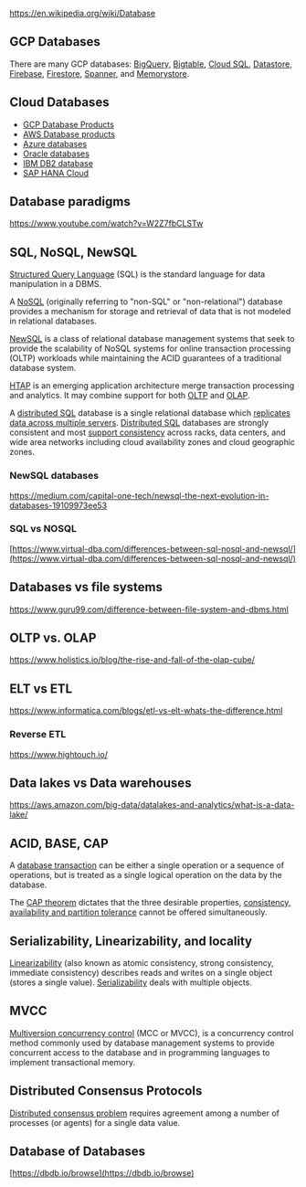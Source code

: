 https://en.wikipedia.org/wiki/Database

## GCP Databases


There are many GCP databases: [BigQuery](BigQuery), [Bigtable](Bigtable), [Cloud SQL](  Cloud-SQL 
 ), [Datastore](Datastore), [Firebase](Firebase), [Firestore](Firestore), [Spanner](Spanner), and [Memorystore](Memorystore).

## Cloud Databases

* [GCP Database Products](https://cloud.google.com/products/databases)
* [AWS Database products](https://aws.amazon.com/products/databases/) 
* [Azure databases](https://azure.microsoft.com/en-us/product-categories/databases/)
* [Oracle databases](https://www.oracle.com/database/)
* [IBM  DB2 database](https://www.ibm.com/cloud/db2-on-cloud)
* [SAP HANA Cloud](   https://www.sap.com/products/hana/cloud.html )


## Database paradigms

https://www.youtube.com/watch?v=W2Z7fbCLSTw


## SQL, NoSQL, NewSQL

[Structured Query Language](SQL) (SQL) is the standard language for data manipulation in a DBMS.

A [NoSQL](https://en.wikipedia.org/wiki/NoSQL) (originally referring to "non-SQL" or "non-relational") database provides a mechanism for storage and retrieval of data that is not modeled  in relational databases. 

[NewSQL](https://en.wikipedia.org/wiki/NewSQL) is a class of relational database management systems that seek to provide the scalability of NoSQL systems for online transaction processing (OLTP) workloads while maintaining the ACID guarantees of a traditional database system.


[HTAP](https://en.wikipedia.org/wiki/Hybrid_transactional/analytical_processing)  is an emerging application architecture merge transaction processing and analytics.  It may combine support for both [OLTP](https://en.wikipedia.org/wiki/Online_transaction_processing) and [OLAP](https://en.wikipedia.org/wiki/Online_analytical_processing).

A [distributed SQL](https://en.wikipedia.org/wiki/Distributed_SQL) database is a single relational database which [replicates data across multiple servers](https://www.infoworld.com/article/3564543/beyond-nosql-the-case-for-distributed-sql.html). [Distributed SQL](https://www.cockroachlabs.com/blog/what-is-distributed-sql/) databases are strongly consistent and most [support consistency](https://www.nextplatform.com/2021/01/25/after-three-decades-you-can-finally-have-a-distributed-sql-database/) across racks, data centers, and wide area networks including cloud availability zones and cloud geographic zones.


### NewSQL databases

https://medium.com/capital-one-tech/newsql-the-next-evolution-in-databases-19109973ee53

### SQL vs NOSQL

[https://www.virtual-dba.com/differences-between-sql-nosql-and-newsql/](https://www.virtual-dba.com/differences-between-sql-nosql-and-newsql/)


## Databases vs file systems

https://www.guru99.com/difference-between-file-system-and-dbms.html

## OLTP vs. OLAP

https://www.holistics.io/blog/the-rise-and-fall-of-the-olap-cube/

## ELT vs ETL

https://www.informatica.com/blogs/etl-vs-elt-whats-the-difference.html

### Reverse ETL

https://www.hightouch.io/

## Data lakes vs Data warehouses

https://aws.amazon.com/big-data/datalakes-and-analytics/what-is-a-data-lake/

## ACID, BASE, CAP

A [database transaction](  http://dist-prog-book.com/chapter/6/acidic-to-basic-how-the-database-ph-has-changed.html ) can be either a single operation or a sequence of operations, but is treated as a single logical operation on the data by the database. 

The [CAP theorem](  https://medium.com/@pranabj.aec/acid-cap-and-base-cc73dee43f8c ) dictates that the three desirable properties, [consistency, availability and partition tolerance](https://en.m.wikipedia.org/wiki/CAP_theorem) cannot be offered simultaneously. 



## Serializability, Linearizability, and locality


[Linearizability](https://accelazh.github.io/storage/Linearizability-Vs-Serializability-And-Distributed-Transactions-Copy) (also known as atomic consistency, strong consistency, immediate consistency) describes reads and writes on a single object (stores a single value).  [Serializability](https://aphyr.com/posts/333-serializability-linearizability-and-locality) deals with multiple objects.

## MVCC

[Multiversion concurrency control](https://wikipedia.org/wiki/Multiversion_concurrency_control)  (MCC or MVCC), is a concurrency control method commonly used by database management systems to provide concurrent access to the database and in programming languages to implement transactional memory.



## Distributed Consensus Protocols

[Distributed consensus problem](Distributed-Consensus) requires agreement among a number of processes (or agents) for a single data value. 

## Database of Databases

[https://dbdb.io/browse](https://dbdb.io/browse)

